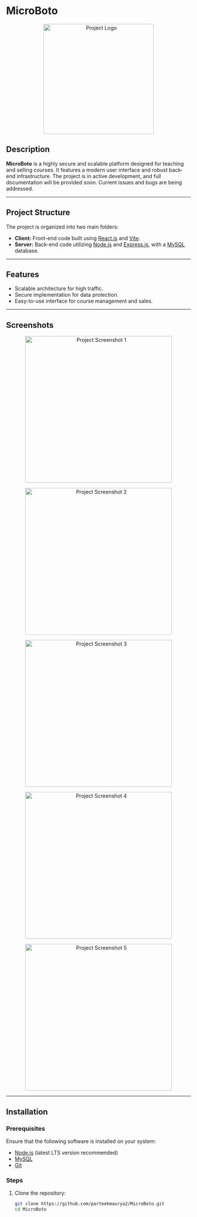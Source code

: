 # MicroBoto

<p align="center">
  <img src="image.jpg" alt="Project Logo" width="300" height="auto">
</p>

## Description

**MicroBoto** is a highly secure and scalable platform designed for teaching and selling courses. It features a modern user interface and robust back-end infrastructure. The project is in active development, and full documentation will be provided soon. Current issues and bugs are being addressed.

---

## Project Structure

The project is organized into two main folders:

- **Client:** Front-end code built using [React.js](https://reactjs.org/) and [Vite](https://vitejs.dev/).
- **Server:** Back-end code utilizing [Node.js](https://nodejs.org/) and [Express.js](https://expressjs.com/), with a [MySQL](https://www.mysql.com/) database.

---

## Features

- Scalable architecture for high traffic.
- Secure implementation for data protection.
- Easy-to-use interface for course management and sales.

---

## Screenshots

<p align="center">
  <img src="image1.jpg" alt="Project Screenshot 1" width="400" height="auto">
</p>
<p align="center">
  <img src="image2.jpg" alt="Project Screenshot 2" width="400" height="auto">
</p>
<p align="center">
  <img src="image3.jpg" alt="Project Screenshot 3" width="400" height="auto">
</p>
<p align="center">
  <img src="image4.jpg" alt="Project Screenshot 4" width="400" height="auto">
</p>
<p align="center">
  <img src="image5.jpg" alt="Project Screenshot 5" width="400" height="auto">
</p>

---

## Installation

### Prerequisites
Ensure that the following software is installed on your system:
- [Node.js](https://nodejs.org/) (latest LTS version recommended)
- [MySQL](https://www.mysql.com/)
- [Git](https://git-scm.com/)

### Steps

1. Clone the repository:
   ```bash
   git clone https://github.com/parteekmaurya2/MicroBoto.git
   cd MicroBoto



   

 
 

